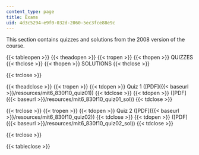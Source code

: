 ```yaml
---
content_type: page
title: Exams
uid: 4d3c5294-e9f0-032d-2060-5ec3fce88e9c
---
```


This section contains quizzes and solutions from the 2008 version of the course.

{{< tableopen >}}
{{< theadopen >}}
{{< tropen >}}
{{< thopen >}}
QUIZZES
{{< thclose >}}
{{< thopen >}}
SOLUTIONS
{{< thclose >}}

{{< trclose >}}

{{< theadclose >}}
{{< tropen >}}
{{< tdopen >}}
Quiz 1 ([PDF]({{< baseurl >}}/resources/mit6_830f10_quiz01))
{{< tdclose >}}
{{< tdopen >}}
([PDF]({{< baseurl >}}/resources/mit6_830f10_quiz01_sol))
{{< tdclose >}}

{{< trclose >}}
{{< tropen >}}
{{< tdopen >}}
Quiz 2 ([PDF]({{< baseurl >}}/resources/mit6_830f10_quiz02))
{{< tdclose >}}
{{< tdopen >}}
([PDF]({{< baseurl >}}/resources/mit6_830f10_quiz02_sol))
{{< tdclose >}}

{{< trclose >}}

{{< tableclose >}}